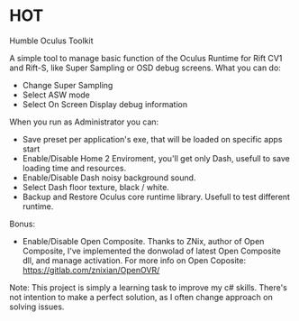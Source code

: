 # HOT
Humble Oculus Toolkit

A simple tool to manage basic function of the Oculus Runtime for Rift CV1 and Rift-S, like Super Sampling or OSD debug screens.
What you can do:
- Change Super Sampling
- Select ASW mode
- Select On Screen Display debug information

When you run as Administrator you can:
- Save preset per application's exe, that will be loaded on specific apps start
- Enable/Disable Home 2 Enviroment, you'll get only Dash, usefull to save loading time and resources.
- Enable/Disable Dash noisy background sound.
- Select Dash floor texture, black / white.
- Backup and Restore Oculus core runtime library. Usefull to test different runtime.

Bonus:
- Enable/Disable Open Composite.
Thanks to ZNix, author of Open Composite, I've implemented the donwolad of latest Open Composite dll, and manage activation.
For more info on Open Coposite:
https://gitlab.com/znixian/OpenOVR/


Note:
This project is simply a learning task to improve my c# skills.
There's not intention to make a perfect solution, as I often change approach on solving issues.
